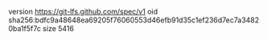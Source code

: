 version https://git-lfs.github.com/spec/v1
oid sha256:bdfc9a48648ea69205f76060553d46efb91d35c1ef236d7ec7a34820ba1f5f7c
size 5416
